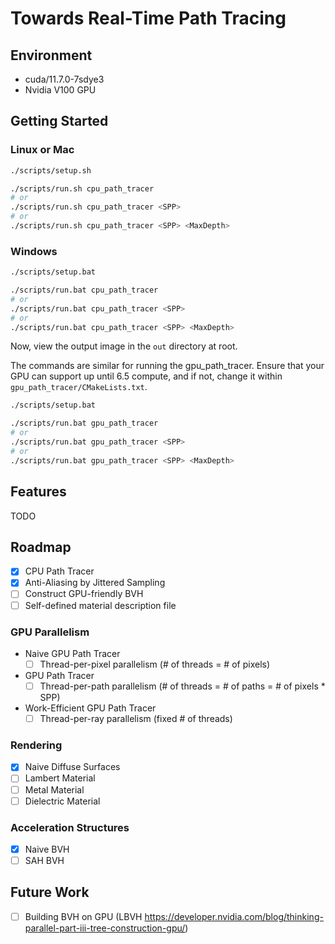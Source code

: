 # Towards Real-Time Path Tracing

## Environment

- cuda/11.7.0-7sdye3
- Nvidia V100 GPU

## Getting Started

### Linux or Mac

```bash
./scripts/setup.sh

./scripts/run.sh cpu_path_tracer 
# or
./scripts/run.sh cpu_path_tracer <SPP>
# or
./scripts/run.sh cpu_path_tracer <SPP> <MaxDepth>
```

### Windows

```bash
./scripts/setup.bat

./scripts/run.bat cpu_path_tracer 
# or
./scripts/run.bat cpu_path_tracer <SPP>
# or
./scripts/run.bat cpu_path_tracer <SPP> <MaxDepth>
```

Now, view the output image in the `out` directory at root.

The commands are similar for running the gpu_path_tracer. Ensure that your GPU can support up until 6.5 compute, and if not, change it within `gpu_path_tracer/CMakeLists.txt`.

```bash
./scripts/setup.bat

./scripts/run.bat gpu_path_tracer 
# or
./scripts/run.bat gpu_path_tracer <SPP>
# or
./scripts/run.bat gpu_path_tracer <SPP> <MaxDepth>
```

## Features

TODO

## Roadmap

- [x] CPU Path Tracer
- [x] Anti-Aliasing by Jittered Sampling
- [ ] Construct GPU-friendly BVH
- [ ] Self-defined material description file

### GPU Parallelism

- Naive GPU Path Tracer
  - [ ] Thread-per-pixel parallelism (# of threads = # of pixels)
- GPU Path Tracer
  - [ ] Thread-per-path parallelism (# of threads = # of paths = # of pixels * SPP)
- Work-Efficient GPU Path Tracer
  - [ ] Thread-per-ray parallelism (fixed # of threads)

### Rendering

- [x] Naive Diffuse Surfaces
- [ ] Lambert Material
- [ ] Metal Material
- [ ] Dielectric Material

### Acceleration Structures

- [x] Naive BVH
- [ ] SAH BVH

## Future Work

- [ ] Building BVH on GPU (LBVH <https://developer.nvidia.com/blog/thinking-parallel-part-iii-tree-construction-gpu/>)
